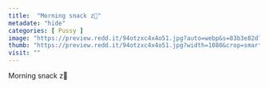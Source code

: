 ```yaml
---
title:  "Morning snack z🥰"
metadate: "hide"
categories: [ Pussy ]
image: "https://preview.redd.it/94otzxc4x4o51.jpg?auto=webp&s=83b3e82d72f4e0f3da78c92db869c2a5fb7f4f16"
thumb: "https://preview.redd.it/94otzxc4x4o51.jpg?width=1080&crop=smart&auto=webp&s=e20245ab21cfd384d0b0cfb89efb89811623b3b2"
visit: ""
---
```

Morning snack z🥰
